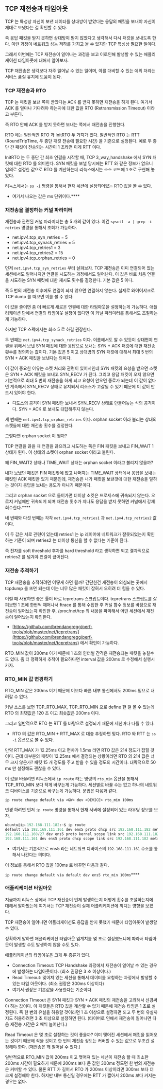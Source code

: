 ## ****TCP 재전송과 타임아웃****

TCP 는 특성상 자신이 보낸 데이터를 상대방이 받았다는 응답의 패킷을 보내야 자신이 제대로 보냈다는 걸 확인할 수 있다.

즉 응답 패킷을 받지 못하면 상대방이 받지 않았다고 생각해서 다시 패킷을 보내도록 한다. 이런 과정이 네트워크 성능 저하를 가지고 올 수 있지만 TCP 특성상 필요한 일이다.

그래서 이번에는 TCP 재전송이 일어나는 과정을 보고 이로인해 발생할 수 있는 애플리케이션 타임아웃에 대해서 알아보자.

TCP 재전송은 생각보다 자주 일어날 수 있는 일이며, 이를 대비할 수 있는 예외 처리는 서비스 품질 유지에 도움이 된다.

### ****TCP 재전송과 RTO****

TCP 는 패킷을 보낸 쪽이 받았다는 ACK 를 받지 못하면 재전송을 하게 된다. 여기서 ACK 를 얼마나 기다려야 하는지에 대한 값을 RTO (Retransmission Timeout) 이라고 부른다.

즉 RTO 안에 ACK 를 받지 못하면 보내는 쪽에서 재전송을 진행한다.

RTO 에는 일반적인 RTO 과 InitRTO 두 가지가 있다. 일반적인 RTO 는 RTT (RoundTripTime, 두 종단 패킷 전송에 필요한 시간) 을 기준으로 설정된다. 예로 두 종단 간 패킷이 전송되는 시간이 1 초라면 이게 RTT 이다.

InitRTO 는 두 종단 간 최초 연결을 시작할 때, TCP 3_way_handshake 에서 SYN 패킷에 대한 RTO 를 의미한다. SYN 패킷을 보낼 당시에는 RTT 와 같은 정보가 없으니 임의로 설정한 값으로 RTO 를 계산하는데 리눅스에서는 소스 코드에 1 초로 구현해 놓았다.

리눅스에서는 `ss -i` 명령을 통해서 현재 세션에 설정되어있는 RTO 값을 볼 수 있다.

- 여기서 나오는 값은 ms 단위이다.****

### ****재전송을 결정하는 커널 파라미터****

재전송과 관련된 커널 파라미터는 총 5 개의 값이 있다. 이건 `sysctl -a | grep -i retries` 명령을 통해서 조회가 가능하다.

- net.ipv4.tcp_syn_retries = 5
- net.ipv4.tcp_synack_retries = 5
- net.ipv4.tcp_retries1 = 3
- net.ipv4.tcp_retries2 = 15
- net.ipv4.tcp_orphan_retries = 0

먼저 `net.ipv4.tcp_syn_retries` 부터 살펴보자. TCP 재전송은 이미 연결되어 있는 세션에서도 일어나지만 연결을 시도하는 과정에서도 일어난다. 이 값은 바로 처음 연결을 시도하는 SYN 패킷에 대한 재시도 횟수를 결정한다. 기본 값은 5 이다.

즉 5 번의 재전송 이후에도 연결이 되지 않으면 연결하지 않는다. 실제로 와이어샤크로 TCP dump 를 떠보면 이를 볼 수 있다.

이 값을 줄이면 좀 더 빠르게 새로운 연결에 대한 타임아웃을 설정하는게 가능하다. 애플리케이션 단에서 연결의 타임아웃 설정이 없다면 이 커널 파라미터를 통해서도 조절하는게 가능하다.

하지만 TCP 스펙에서는 최소 5 로 하길 권장한다. 

두 번째는 `net.ipv4.tcp_synack_retries` 이다. 이름에서도 알 수 있듯이 상대편이 연결을 위해서 보낸 SYN 패킷에 대한 응답으로 보내는 SYN + ACK 패킷에 대한 재전송 횟수를 정의하는 값이다. 기본 값은 5 이고 상대방의 SYN 패킷에 대해서 최대 5 번의 SYN + ACK 패킷을 보낸다는 의미다.

이 값이 중요한 이유는 소켓 처리와 관련이 있어서인데 SYN 패킷의 요청을 받으면 소켓은 SYN + ACK 패킷을 보내고 SYN_RECV 가 된다. 그리고 응답 패킷이 오지 않으면 기본적으로 최대 5 번의 재전송을 하게 되고 요청이 안오면 종료가 되는데 이 값이 없다면 계속해서 SYN_RECV 상태로 유지되서 리소스가 고갈될 수 있기 떄문에 이 값이 반드시 있어야 한다.

- 디도스의 공격이 SYN 패킷만 보내서 SYN_RECV 상태로 만들어놓는 식의 공격이다. SYN + ACK 로 보내도 대답해주지 않는다.

세 번째는 `net.ipv4.tcp_orphan_retries` 이다. orphan socket 이라 불리는 상태의 소켓들에 대한 재전송 횟수를 결정한다.

그렇다면 orphan socket 이 뭘까? 

TCP 연결을 끊을 때 연결을 끊으려고 시도하는 쪽은 FIN 패킷을 보내고 FIN_WAIT 1 상태가 된다. 이 상태의 소켓이 orphan socket 이라고 불린다. 

왜 FIN_WAIT2 상태나 TIME_WAIT 상태는 orphan socket 이라고 불리지 않을까? 

내가 보냈던 패킷은 FIN 패킷밖에 없고 나머지는 TIME_WAIT 상태에서 응답을 보내는 패킷인 ACK 패킷만 있기 때문인데, 재전송은 내가 패킷을 보낸것에 대한 재전송을 말하는 것이지 응답을 보내는 용도가 아니기 때문이다.

그리고 orphan socket 으로 들어가면 더이상 소켓은 프로세스에 귀속되지 않는다. 오로지 커널에만 귀속되게 되며 재전송 횟수가 지나도 응답을 받지 못하면 커널에서 강제 회수한다.****

네 번째와 다섯 번째는 각각 ``net.ipv4.tcp_retries1`` 과 ``net.ipv4.tcp_retries2`` 값이다. 

이 두 값은 서로 관련이 있는데 retries1 는 ip 레이어에 네트워크가 잘못되었는지 확인하는 기준이 되며 retries2 는 더이상 통신을 할 수 없다는 기준이 된다. 

즉 전자를 soft threshold 후자를 hard threshold 라고 생각하면 되고 결과적으로 retries2 를 넘겨야 연결이 끊어진다. 

### ****재전송 추적하기****

TCP 재전송을 추적하려면 어떻게 하면 될까? 간단한건 재전송이 의심되는 곳에서 tcpdump 를 뜨면 되는데 이는 너무 많은 패킷이 잡혀서 오히려 더 힘들 수 있다.

이럴 때 사용하면 좋은 툴이 바로 tcpretrans 스크립트이다. tcpretrans 스크립트를 살펴보면 1 초에 한번씩 깨어나서 ftrace 를 통해 수집한 후 커널 함수 정보를 바탕으로 재전송이 일어났는지 확인한 후, /proc/net/tcp 의 내용을 파악해서 어떤 세션에서 재전송이 일어났는지 확인한다.

- [https://github.com/brendangregg/perf-tools/blob/master/net/tcpretrans](https://github.com/brendangregg/perf-tools/blob/master/net/tcpretrans) 에서 확인이 가능하다.

RTO_MIN 값이 200ms 이기 때문에 1 초의 인터벌 간격은 재전송되는 패킷을 놓칠수도 있다. 좀 더 정확하게 추적이 필요하다면 interval 값을 200ms 로 수정해서 실행시카자.

### ****RTO_MIN 값 변경하기****

RTO_MIN 값은 200ms 이기 때문에 이보다 빠른 내부 통신에서도 200ms 밑으로 내려갈 수 없다.

커널 소스를 보면 TCP_RTO_MAX, TCP_RTO_MIN 으로 define 한 걸 볼 수 있는데 RTO 의 최댓값은 120 초 이고 최솟값은 200ms 이다.

그리고 일반적으로 RTO 는 RTT 를 바탕으로 설정되기 때문에 세션마다 다를 수 있다.

- RTO 의 값은 RTO_MIN + RTT_MAX 로 대충 추정하면 맞다. RTO 와 RTT 는 `ss -i` 옵션으로 볼 수 있다.

만약 RTT_MAX 가 12.25ms 이고 편차가 1.5ms 라면 RTO 값은 214 정도가 잡힐 것이다. 근데 대부분의 패킷이 12.25ms 에서 결정되는 상황이라면 RTO 의 214 값은 너무 크지 않은가? 패킷 15 개 정도를 주고 받을 수 있을 정도의 시간이다. 대략적으로 50 ms 만 설정해도 괜찮을 수 있다.

이 값을 바꿀려면 리눅스에서 `ip route` 라는 명령의 `rto_min` 옵션을 통해서 TCP_RTO_MIN 보다 작게 바꾸는게 가능하다. 세션별로 바꿀 수는 없고 하나의 네트워크 디바이스를 기준으로 바꾸는게 가능하다. 문법은 다음과 같다.

`ip route change default via <GW> dev <DEVICE> rto_min 100ms`

변경 하려면 먼저 `ip route` 명령을 통해서 현재 서버에 설정되어 있는 라우팅 정보를 보자.

```python
ubuntu@ip-192-168-111-182:~$ ip route
default via 192.168.111.161 dev ens5 proto dhcp src 192.168.111.182 metric 100
192.168.111.160/27 dev ens5 proto kernel scope link src 192.168.111.182
192.168.111.161 dev ens5 proto dhcp scope link src 192.168.111.182 metric 100
```

- 여기서는 기본적으로 ens5 라는 네트워크 디바이스의 `192.168.111.161` 주소를 통해서 나간다는 의미다.

이 정보를 통해서 RTO 값을 100ms 로 바꾸면 다음과 같다.

`ip route change default via default dev ens5 rto_min 100ms`****

### ****애플리케이션 타임아웃****

지금까지 리눅스 상에서 TCP 재전송이 언제 발생하는지 어떻게 횟수를 조절하는지에 대해서 알아봤는데 여기서는 TCP 재전송이 실제 어플리케이션에 끼치는 영향을 보겠다.

TCP 재전송이 일어나면 어플리케이션도 응답을 받지 못했기 때문에 타임아웃이 발생할 수 있다. 

정확하게 말하면 애플리케이션 타임아웃 임계치를 몇 초로 설정했느냐에 따라서 타임아웃이 발생할 수도 발생하지 않을 수도 있다.

애플리케이션의 타임아웃은 크게 두 종류가 있다.

- Connection Timeout: TCP Handshake 과정에서 재전송이 일어날 수 있는 경우에 발생하는 타임아웃이다. (최소 권장은 3 초 이상이다.)
- Read Timeout: 맺어져 있는 세션을 통해서 데이터를 요청하는 과정에서 발생할 수 있는 타임 아웃이다. (최소 권장은 300ms 이상이다)
- 여기서 권장은 기본값을 사용한다는 기준이다.

Connection TImeout 은 SYN 패킷과 SYN + ACK 패킷의 재전송을 고려해서 신경써야 하는 값이다. 이 패킷들은 RTO 값을 계산할 수 없기 때문에 재전송 타임은 1 초로 설정된다. 즉 한 번의 유실을 허용할 것이라면 1 초 이상으로 설정하면 되고 두 번의 유실까지도 허용하려면 3 초 이상으로 설정하면 된다. (타이머로 인해서 재전송이 일어나면 다음 재전송 시간은 2 배씩 늘어난다.)

Read Timeout 은 몇 초로 설정하는 것이 좋을까? 이미 맺어진 세션에서 패킷을 읽어오는 것이기 때문에 작을 것이고 한 번의 재전송 정도는 커버할 수 있는 값으로 무조건 설정해야 한다. (재전송은 꽤 일어날 수 있다.)

일반적으로 RTO_MIN 값이 200ms 이고 맺어져 있는 세션이 재전송 할 때 최소한 200ms 시간이 필요하기 때문에 200ms 보다 큰 값인 300ms 정도면 한 번의 재전송은 커버할 수 있다. 물론 RTT 가 길어서 RTO 가 200ms 이상이라면 300ms 보다 더 크게 설정해야 한다. 하지만 내부 통신일 경우에는 RTT 가 짧아서 200ms 보다 커지는 경우는 없다.
